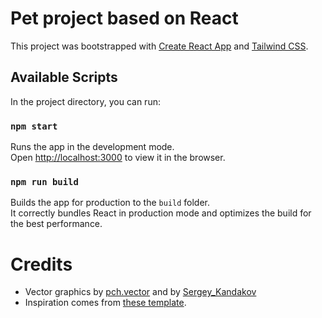 # Pet project based on React

This project was bootstrapped with [Create React App](https://github.com/facebook/create-react-app) and [Tailwind CSS](https://github.com/tailwindlabs/tailwindcss).

## Available Scripts

In the project directory, you can run:

### `npm start`

Runs the app in the development mode.\
Open [http://localhost:3000](http://localhost:3000) to view it in the browser.


### `npm run build`

Builds the app for production to the `build` folder.\
It correctly bundles React in production mode and optimizes the build for the best performance.

# Credits

- Vector graphics by [pch.vector](https://www.freepik.com/pch-vector) and by [Sergey_Kandakov](https://www.freepik.com/sergey-kandakov)
- Inspiration comes from [these template](https://preview.colorlib.com/#decoffee).
